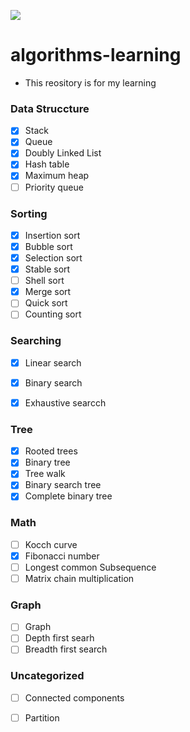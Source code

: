 ![](https://github.com/kzmat/algorhythm-learning/workflows/Node%20CI/badge.svg)

# algorithms-learning
- This reository is for my learning

### Data Struccture

- [x] Stack
- [x] Queue
- [x] Doubly Linked List
- [x] Hash table
- [x] Maximum heap
- [ ] Priority queue

### Sorting

- [x] Insertion sort
- [x] Bubble sort
- [x] Selection sort
- [x] Stable sort
- [ ] Shell sort
- [x] Merge sort
- [ ] Quick sort
- [ ] Counting sort

### Searching

- [x] Linear search
- [x] Binary search
- [x] Exhaustive searcch


### Tree

- [x] Rooted trees
- [x] Binary tree
- [x] Tree walk
- [x] Binary search tree 
- [x] Complete binary tree

### Math

- [ ] Kocch curve
- [x] Fibonacci number
- [ ] Longest common Subsequence
- [ ] Matrix chain multiplication

### Graph

- [ ] Graph
- [ ] Depth first searh
- [ ] Breadth first search

### Uncategorized
- [ ] Connected components
- [ ] Partition




